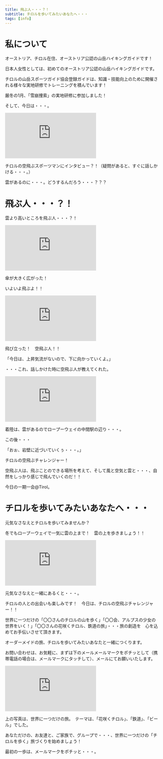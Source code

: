 ```yaml
---
title: 飛ぶ人・・・？！
subtitle: チロルを歩いてみたいあなたへ・・・
tags: [info]
---
```


# 私について

オーストリア、チロル在住、オーストリア公認の山岳ハイキングガイドです！

日本人女性としては、初めてのオーストリア公認の山岳ハイキングガイドです。

チロルの山岳スポーツガイド協会登録ガイドは、知識・技能向上のために開催される様々な実地研修でトレーニングを積んでいます！

厳冬の1月、「雪崩捜索」の実地研修に参加しました！

そして、今日は・・・。

![20250116paragleider1](https://piwigo.schickl.de/i.php?/upload/2025/01/16/20250116140805-1c4cd8a3-me.jpg)

チロルの空飛ぶスポーツマンにインタビュー？！（疑問があると、すぐに話しかける・・・。）

雲があるのに・・・。どうするんだろう・・・？？？


# 飛ぶ人・・・？！

雲より高いところを飛ぶ人・・・？！

![20250116paragleider2](https://piwigo.schickl.de/i.php?/upload/2025/01/16/20250116140837-550f6951-me.jpg)

傘が大きく広がった！

いよいよ飛ぶよ！！

![20250116paragleider3](https://piwigo.schickl.de/i.php?/upload/2025/01/16/20250116140907-11b79e14-me.jpg)

飛び立った！　空飛ぶ人！！

「今日は、上昇気流がないので、下に向かっていくよ。」　

・・・これ、話しかけた時に空飛ぶ人が教えてくれた。

![20250116paragleider4](https://piwigo.schickl.de/i.php?/upload/2025/01/16/20250116140940-0b25e179-me.jpg)

着陸は、雲があるのでロープーウェイの中間駅の辺り・・・。

この後・・・

「おぉ、岩壁に近づいていくぅ・・・。」

チロルの空飛ぶチャレンジャー！　

空飛ぶ人は、飛ぶことのできる場所を考えて、そして風と空気と雲と・・・、自然をしっかり感じで飛んでいくのだ！！

今日の一期一会@Tirol。

# チロルを歩いてみたいあなたへ・・・

元気なさなえとチロルを歩いてみませんか？

冬でもロープーウェイで一気に雲の上まで！　雲の上を歩きましょう！！

![20250116hafelekarbahn](https://piwigo.schickl.de/i.php?/upload/2025/01/16/20250116140735-a540a882-me.jpg)

元気なさなえと一緒にあるくと・・・。　

チロルの人との出会いも楽しみです！　今日は、チロルの空飛ぶチャレンジャー！！

世界に一つだけの「〇〇さんのチロルの山を歩く」「〇〇会、アルプスの少女の世界をいく！」「〇〇さんの花咲くチロル、鉄道の旅」・・・旅の創造を　心を込めてお手伝いさせて頂きます。　

オーダーメイドの旅、チロルを歩いてみたいあなたと一緒につくります。

お問い合わせは、お気軽に、まずは下のメールメールマークをポチッとして（携帯電話の場合は、メールマークにタッチして）、メールにてお願いいたします。　

![20240616felchensee](https://piwigo.schickl.de/i.php?/upload/2025/01/16/20250116150352-7f7e0b4d-me.jpg)

上の写真は、世界に一つだけの旅。　テーマは、「花咲くチロル」、「鉄道」、「ビール」でした。

あなただけの、お友達と、ご家族で、グループで・・・、世界に一つだけの「チロルを歩く」旅づくりを始めましょう！

最初の一歩は、メールマークをポチッと・・・。
